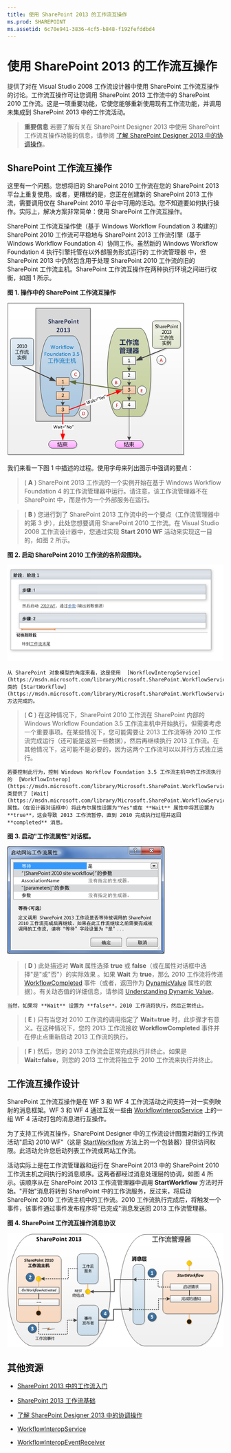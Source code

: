 ```yaml
---
title: 使用 SharePoint 2013 的工作流互操作
ms.prod: SHAREPOINT
ms.assetid: 6c70e941-3836-4cf5-b848-f192fefddbd4
---
```



# 使用 SharePoint 2013 的工作流互操作
提供了对在 Visual Studio 2008 工作流设计器中使用 SharePoint 工作流互操作的讨论。工作流互操作可让您调用 SharePoint 2013 工作流中的 SharePoint 2010 工作流。这是一项重要功能，它使您能够重新使用现有工作流功能，并调用未集成到 SharePoint 2013 中的工作流活动。

  
    
    


> **重要信息**
> 若要了解有关在 SharePoint Designer 2013 中使用 SharePoint 工作流互操作功能的信息，请参阅 [了解 SharePoint Designer 2013 中的协调操作](understanding-coordination-actions-in-sharepoint-designer-2013.md)。 
  
    
    


## SharePoint 工作流互操作
<a name="bkm_interop"> </a>

这里有一个问题。您想将旧的 SharePoint 2010 工作流在您的 SharePoint 2013 平台上重复使用。或者，更糟糕的是，您正在创建新的 SharePoint 2013 工作流，需要调用仅在 SharePoint 2010 平台中可用的活动。您不知道要如何执行操作。实际上，解决方案非常简单：使用 SharePoint 工作流互操作。
  
    
    
SharePoint 工作流互操作使（基于 Windows Workflow Foundation 3 构建的）SharePoint 2010 工作流可平稳地与 SharePoint 2013 工作流引擎（基于 Windows Workflow Foundation 4）协同工作。虽然新的 Windows Workflow Foundation 4 执行引擎托管在以外部服务形式运行的 工作流管理器 中，但 SharePoint 2013 中仍然包含用于处理 SharePoint 2010 工作流的旧的 SharePoint 工作流主机。SharePoint 工作流互操作在两种执行环境之间进行权衡，如图 1 所示。
  
    
    

**图 1. 操作中的 SharePoint 工作流互操作**

  
    
    

  
    
    
![工作流互操作桥梁](images/wfInteropBridge.png)
  
    
    
我们来看一下图 1 中描述的过程。使用字母来列出图示中强调的要点：
  
    
    


  
    
    
> ( **A** ) SharePoint 2013 工作流的一个实例开始在基于 Windows Workflow Foundation 4 的工作流管理器中运行。请注意，该工作流管理器不在 SharePoint 中，而是作为一个外部服务在运行。
    
  

  
    
    
> ( **B** ) 您进行到了 SharePoint 2013 工作流中的一个要点（工作流管理器中的第 3 步），此处您想要调用 SharePoint 2010 工作流。在 Visual Studio 2008 工作流设计器中，您通过实现 **Start 2010 WF** 活动来实现这一目的，如图 2 所示。
    
   **图 2. 启动 SharePoint 2010 工作流的各阶段图块。**

  

![启动 2010 工作流](images/wfInterop_Stage1.png)
  

    
    
    从 SharePoint 对象模型的角度来看，这是使用  [WorkflowInteropService](https://msdn.microsoft.com/library/Microsoft.SharePoint.WorkflowServices.WorkflowInteropService.aspx) 类的 [StartWorkflow](https://msdn.microsoft.com/library/Microsoft.SharePoint.WorkflowServices.WorkflowInteropService.StartWorkflow.aspx) 方法完成的。
    
  

  
    
    
> ( **C** ) 在这种情况下，SharePoint 2010 工作流在 SharePoint 内部的 Windows Workflow Foundation 3.5 工作流主机中开始执行。但需要考虑一个重要事项。在某些情况下，您可能需要让 2013 工作流等待 2010 工作流完成运行（还可能是返回一些数据），然后再继续执行 2013 工作流。在其他情况下，这可能不是必要的，因为这两个工作流可以以并行方式独立运行。
    
    若要控制此行为，控制 Windows Workflow Foundation 3.5 工作流主机中的工作流执行的  [WorkflowInterop](https://msdn.microsoft.com/library/Microsoft.SharePoint.WorkflowServices.Activities.WorkflowInterop.aspx) 类提供了 [Wait](https://msdn.microsoft.com/library/Microsoft.SharePoint.WorkflowServices.Activities.WorkflowInterop.Wait.aspx) 属性。（在设计器对话框中）将此布尔属性设置为"Yes"或在 **Wait** 属性中将其设置为 **true**，这会导致 2013 工作流暂停，直到 2010 完成执行过程并返回 **completed** 消息。
    
    
    

   **图 3. 启动"工作流属性"对话框。**

  

![设置'启动工作流'活动的属性](images/wfInterop_.png)
  

  

  

  
    
    
> ( **D** ) 此处描述对 **Wait** 属性选择 **true** 或 **false**（或在属性对话框中选择"是"或"否"）的实际效果 。如果 **Wait** 为 **true**，那么 2010 工作流将传递  [WorkflowCompleted](https://msdn.microsoft.com/library/Microsoft.SharePoint.WorkflowServices.WorkflowInteropEventReceiver.WorkflowCompleted.aspx) 事件（或者，返回作为 [DynamicValue](http://msdn.microsoft.com/library/2af7983b-8357-4e0f-9ba9-dfdeed05a8a7.aspx) 属性的数据）。有关动态值的详细信息，请参阅 [Understanding Dynamic Value](http://msdn.microsoft.com/library/c5702628-9625-4d19-95c5-13923e91fea1.aspx)。
    
    当然，如果将 **Wait** 设置为 **false**，2010 工作流将执行，然后正常终止。
    
  

  
    
    
> ( **E** ) 只有当您对 2010 工作流的调用指定了 **Wait=true** 时，此步骤才有意义。在这种情况下，您的 2013 工作流接收 **WorkflowCompleted** 事件并在停止点重新启动 2013 工作流的执行。
    
  

  
    
    
> ( **F** ) 然后，您的 2013 工作流会正常完成执行并终止。如果是 **Wait=false**，则您的 2013 工作流将独立于 2010 工作流来执行并终止。 
    
  

## 工作流互操作设计
<a name="bkm_interopDesign"> </a>

SharePoint 工作流互操作是在 WF 3 和 WF 4 工作流活动之间支持一对一实例映射的消息框架。WF 3 和 WF 4 通过互发一些由  [WorkflowInteropService](https://msdn.microsoft.com/library/Microsoft.SharePoint.WorkflowServices.WorkflowInteropService.aspx) 上的一组 WF 4 活动打包的消息进行互操作。
  
    
    
为了支持工作流互操作，SharePoint Designer 中的工作流设计图面对新的工作流活动"启动 2010 WF"（这是  [StartWorkflow](https://msdn.microsoft.com/library/Microsoft.SharePoint.WorkflowServices.WorkflowInteropService.StartWorkflow.aspx) 方法上的一个包装器）提供访问权限。此活动允许您启动列表工作流或网站工作流。
  
    
    
活动实际上是在工作流管理器和运行在 SharePoint 2013 中的 SharePoint 2010 工作流主机之间执行的消息顺序。这两者都经过消息处理层的协调，如图 4 所示。该顺序从在 SharePoint 2013 工作流管理器中调用 **StartWorkflow** 方法时开始。"开始"消息将转到 SharePoint 中的工作流服务，反过来，将启动 SharePoint 2010 工作流主机中的工作流。2010 工作流执行完成后，将触发一个事件，该事件通过事件发布程序将"已完成"消息发送回 2013 工作流管理器。
  
    
    

**图 4. SharePoint 工作流互操作消息协议**

  
    
    

  
    
    
![工作流互操作消息](images/wfInteropMessaging.png)
  
    
    

  
    
    

  
    
    

## 其他资源
<a name="bk_addresources"> </a>


-  [SharePoint 2013 中的工作流入门](get-started-with-workflows-in-sharepoint-2013.md)
    
  
-  [SharePoint 2013 工作流基础](sharepoint-2013-workflow-fundamentals.md)
    
  
-  [了解 SharePoint Designer 2013 中的协调操作](understanding-coordination-actions-in-sharepoint-designer-2013.md)
    
  
-  [WorkflowInteropService](https://msdn.microsoft.com/library/Microsoft.SharePoint.WorkflowServices.WorkflowInteropService.aspx)
    
  
-  [WorkflowInteropEventReceiver](https://msdn.microsoft.com/library/Microsoft.SharePoint.WorkflowServices.WorkflowInteropEventReceiver.aspx)
    
  

  
    
    

